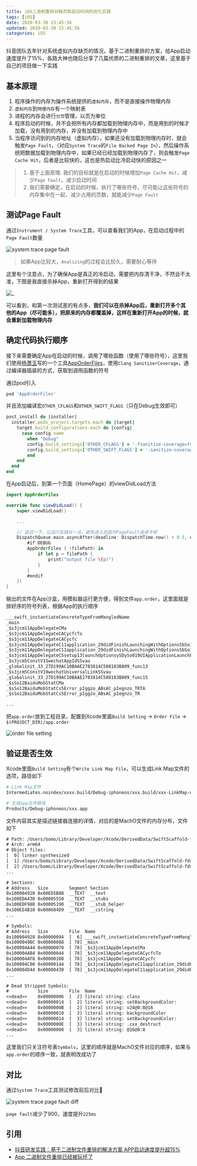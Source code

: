 ```yaml
---
title: iOS二进制重排对缺页和启动时间的优化实践
tags: [iOS]
date: 2020-03-30 15:45:56
updated: 2020-03-30 15:45:56
categories: iOS
---
```



抖音团队去年针对系统虚拟内存缺页的情况，基于二进制重排的方案，给App启动速度提升了15%，各路大神也随后分享了几篇优质的二进制重排的文章，这里基于自己的项目做一下实践

<!-- more -->

## 基本原理

1. 程序操作的内存为操作系统提供的`虚拟内存`，而不是直接操作物理内存
2. `虚拟内存`到`物理内存`有一个映射表
3. 进程的内存会进行`分页`管理，以页为单位
4. 程序启动的时候，并不会把所有内存都加载到物理内存中，而是用到的时候才加载，没有用到的内存，并没有加载到物理内存中
5. 当程序访问到的内存地址（虚拟内存），如果还没有加载到物理内存时，就会触发`Page Fault`，（对应`System Trace`的`File Backed Page In`），然后操作系统把数据加载到物理内存中，如果已经已经加载到物理内存了，则会触发`Page Cache Hit`，后者是比较快的，这也是热启动比冷启动快的原因之一

> 1. 基于上面原理. 我们的目标就是在启动的时候增加`Page Cache Hit`，减少`Page Fault`，减少启动时间
> 2. 我们需要确定，在启动的时候，执行了哪些符号，尽可能让这些符号的内存集中在一起，减少占用的页数，就能减少`Page Fault`

## 测试Page Fault

通过`Instrument / System Trace`工具，可以查看我们的App，在启动过程中的`Page Fault`数量

![system trace page fault](/images/post/systemtrace-app-page-fault1.png)

> 如果App比较大，`Analizing`的过程会比较久，需要耐心等待

这里有个注意点，为了确保App是真正的冷启动，需要把内存清干净，不然会不太准，下图是我直接杀掉App，重新打开得到的结果

![_](/images/post/systemtrace-app-page-fault3.png)

可以看到，和第一次测试差的有点多，**我们可以在杀掉App后，重新打开多个其他的App（尽可能多），把原来的内存都覆盖掉，这样在重新打开App的时候，就会重新加载物理内存**

## 确定代码执行顺序

接下来需要确定App在启动的时候，调用了哪些函数（使用了哪些符号），这里我们使用[杨萧玉](http://yulingtianxia.com/)写的一个工具[AppOrderFiles](https://github.com/yulingtianxia/AppOrderFiles)，使用`Clang SanitizerCoverage`，通过编译器插装的方式，获取到调用函数的符号

通过pod引入

```ruby
pod 'AppOrderFiles'
```

并且添加编译宏`OTHER_CFLAGS`和`OTHER_SWIFT_FLAGS`（只在Debug生效即可）

```ruby
post_install do |installer|
  installer.pods_project.targets.each do |target|
    target.build_configurations.each do |config|
      case config.name
        when "Debug"
        config.build_settings['OTHER_CFLAGS'] = '-fsanitize-coverage=func,trace-pc-guard'
        config.build_settings['OTHER_SWIFT_FLAGS'] = '-sanitize-coverage=func -sanitize=undefined'
        end
    end
  end
end
```

在App启动后，到第一个页面（HomePage）的viewDidLoad方法

```swift
import AppOrderFiles

override func viewDidLoad() {
    super.viewDidLoad()

    ...

    // 延迟一下，让运行实践长一点，避免进入后因为PageFault造成卡顿
    DispatchQueue.main.asyncAfter(deadline: DispatchTime.now() + 0.5, execute: {
        #if DEBUG
        AppOrderFiles { (filePath) in
            if let p = filePath {
                print("output file \(p)")
            }
        }
        #endif
    })
}
```

输出的文件在App沙盒，用模拟器运行更方便，得到文件`app.order`，这里面就是排好序的符号列表，根据App的执行顺序

```txt
___swift_instantiateConcreteTypeFromMangledName
_main
_$s3jcm11AppDelegateCMa
_$s3jcm11AppDelegateCACycfcTo
_$s3jcm11AppDelegateCACycfc
_$s3jcm11AppDelegateC11application_29didFinishLaunchingWithOptionsSbSo13UIApplicationC_SDySo0j6LaunchI3KeyaypGSgtFTo
_$s3jcm11AppDelegateC11application_29didFinishLaunchingWithOptionsSbSo13UIApplicationC_SDySo0j6LaunchI3KeyaypGSgtF
_$s3jcm11AppDelegateC5setup13launchOptionsySDySo019UIApplicationLaunchF3KeyaypGSg_tF
_$s3jcm5ConstV11wechatAppIdSSvau
_globalinit_33_27D199AC10BAAE2783814C508183B809_func13
_$s3jcm5ConstV19wechatUniversalLinkSSvau
_globalinit_33_27D199AC10BAAE2783814C508183B809_func15
_$sSo12BaiduMobStatCMa
_$sSo12BaiduMobStatCs5Error_pIggzo_ABsAC_pIegnzo_TRTA
_$sSo12BaiduMobStatCs5Error_pIggzo_ABsAC_pIegnzo_TR

...
```

把`app.order`放到工程目录，配置到Xcode里面`Build Setting` -> `Order File` -> `$(PROJECT_DIR)/app.order`

![order file setting](/images/post/order-file-setting.png)

## 验证是否生效

Xcode里面`Build Setting`有个`Write Link Map File`，可以生成Link Map文件的选项，路径如下

```sh
# Link Map文件
Intermediates.noindex/xxxx.build/Debug-iphoneos/xxx.build/xxx-LinkMap-normal-arm64.txt

# 生成app文件路径
Products/Debug-iphoneos/xxx.app
```

文件内容其实是描述链接器连接的详情，对应的是MachO文件的内存分布，文件如下

```txt
# Path: /Users/bomo/Library/Developer/Xcode/DerivedData/SwiftScaffold-fdswirgebkkdidcxcpxdffxxvxye/Build/Products/Debug-iphoneos/jcm.app/jcm
# Arch: arm64
# Object files:
[  0] linker synthesized
[  1] /Users/bomo/Library/Developer/Xcode/DerivedData/SwiftScaffold-fdswirgebkkdidcxcpxdffxxvxye/Build/Intermediates.noindex/SwiftScaffold.build/Debug-iphoneos/jcm.build/Objects-normal/arm64/JHCollectionViewFlowLayout.o
[  2] /Users/bomo/Library/Developer/Xcode/DerivedData/SwiftScaffold-fdswirgebkkdidcxcpxdffxxvxye/Build/Intermediates.noindex/SwiftScaffold.build/Debug-iphoneos/jcm.build/Objects-normal/arm64/JHCollectionReusableView.o
...

# Sections:
# Address   Size        Segment Section
0x100004928 0x00ED5B08  __TEXT  __text
0x100EDA430 0x00005550  __TEXT  __stubs
0x100EDF980 0x00005190  __TEXT  __stub_helper
0x100EE4B10 0x000684D9  __TEXT  __cstring
...

# Symbols:
# Address   Size        File  Name
0x100004928 0x00000094  [  6] ___swift_instantiateConcreteTypeFromMangledName
0x1000049BC 0x00000088  [ 78] _main
0x100004A44 0x00000070  [ 78] _$s3jcm11AppDelegateCMa
0x100004AB4 0x00000044  [ 78] _$s3jcm11AppDelegateCACycfcTo
0x100004AF8 0x00000108  [ 78] _$s3jcm11AppDelegateCACycfc
0x100004C00 0x00000144  [ 78] _$s3jcm11AppDelegateC11application_29didFinishLaunchingWithOptionsSbSo13UIApplicationC_SDySo0j6LaunchI3KeyaypGSgtFTo
0x100004D44 0x00000430  [ 78] _$s3jcm11AppDelegateC11application_29didFinishLaunchingWithOptionsSbSo13UIApplicationC_SDySo0j6LaunchI3KeyaypGSgtF
...

# Dead Stripped Symbols:
#           Size        File  Name
<<dead>>    0x00000006  [  2] literal string: class
<<dead>>    0x00000014  [  2] literal string: setBackgroundColor:
<<dead>>    0x0000000B  [  2] literal string: v24@0:8@16
<<dead>>    0x00000010  [  3] literal string: backgroundColor
<<dead>>    0x00000014  [  3] literal string: setBackgroundColor:
<<dead>>    0x0000000E  [  3] literal string: .cxx_destruct
<<dead>>    0x00000008  [  3] literal string: @16@0:8
...
```

这里我们只关注符号表`Symbols`，这里的顺序就是MachO文件对应的顺序，如果与`app.order`的顺序一致，就表明改成功了

## 对比

通过`System Trace`工具测试修改前后对比

![system trace page fault diff](/images/post/trace-page-fault-diff.png)

`page fault`减少了900，速度提升`225ms`

## 引用

* [抖音研发实践：基于二进制文件重排的解决方案 APP启动速度提升超15%](https://mp.weixin.qq.com/s?__biz=MzI1MzYzMjE0MQ==&mid=2247485101&idx=1&sn=abbbb6da1aba37a04047fc210363bcc9&scene=21&token=2051547505&lang=zh_CN#wechat_redirect)
* [App 二进制文件重排已经被玩坏了](http://yulingtianxia.com/blog/2019/09/01/App-Order-Files/)
